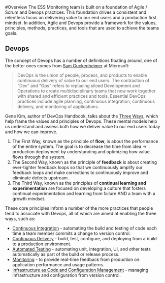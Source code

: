 #Overview
The ESS Monitoring team is built on a foundation of Agile / Scrum and Devops practices.  This foundation drives a consistent and relentless focus on delivering value to our end users and a production first mindset.  In addition, Agile and Devops provide a framework for the values, principles, methods, practices, and tools that are used to achieve the teams  goals.
## Devops
The  concept of Devops has a number of definitions floating around, one of the better ones comes from [Sam Guckenheimer](https://www.visualstudio.com/learn/what-is-devops/) at Microsoft:

>  DevOps is the union of people, process, and products to enable continuous delivery of value to our end users. The contraction of “Dev” and “Ops” refers to replacing siloed Development and Operations to create multidisciplinary teams that now work together with shared and efficient practices and tools. Essential DevOps practices include agile planning, continuous integration, continuous delivery, and monitoring of applications.

Gene Kim, author of DevOps Handbook, talks about the [Three Ways](https://itrevolution.com/the-three-ways-principles-underpinning-devops/), which help frame the values and principles of Devops.  These mental models help us understand and assess both how we deliver value to our end users today and how we can improve.
1. The First Way, known as the principle of **flow**, is about the performance of the entire system.  The goal is to decrease the time from idea -> production deployment by understanding and optimizing how value flows through the system.
2. The Second Way, known as the principle of **feedback** is about creating ever-tighter feedback loops so that we continuously amplify our feedback loops and make corrections to continuously improve and eliminate defects upstream.
3. The Third Way, known as the principles of **continual learning and experimentation** are focused on developing a culture that fosters continual experimentation and learning from failure AND a team with a growth mindset.

These core principles inform a number of the more practices that people tend to associate with Devops, all of which are aimed at enabling the three ways, such as:
- [Continuous Integration](https://www.visualstudio.com/learn/what-is-continuous-integration/) - automating the build and testing of code each time a team member commits a change to version control.
- [Continuous Delivery](https://www.visualstudio.com/learn/what-is-continuous-delivery/) - build, test, configure, and deploying from a build to a production environment.
- [Automated Testing](https://devops.com/devops-continuous-testing/) - automating unit, integration, UI, and other tests automatically as part of the build or release process.
- [Monitoring](https://www.visualstudio.com/learn/what-is-monitoring/) - to provide real-time feedback from production on application performance and usage patterns.
- [Infrastructure as Code and Configuration Management](https://www.visualstudio.com/learn/what-is-infrastructure-as-code/) - managing infrastructure and configuration from version control.